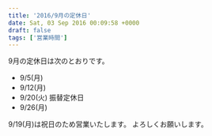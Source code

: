 ```yaml
---
title: '2016/9月の定休日'
date: Sat, 03 Sep 2016 00:09:58 +0000
draft: false
tags: ['営業時間']
---
```


9月の定休日は次のとおりです。

*   9/5(月)
*   9/12(月)
*   9/20(火) 振替定休日
*   9/26(月)

9/19(月)は祝日のため営業いたします。 よろしくお願いします。